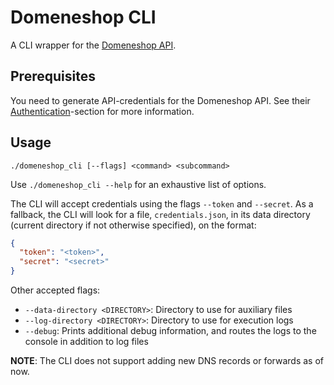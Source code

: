 # Domeneshop CLI

A CLI wrapper for the [Domeneshop API](https://api.domeneshop.no/docs/).

## Prerequisites

You need to generate API-credentials for the Domeneshop API. See their [Authentication](https://api.domeneshop.no/docs/#section/Authentication)-section for more information.

## Usage

`./domeneshop_cli [--flags] <command> <subcommand>`

Use `./domeneshop_cli --help` for an exhaustive list of options.

The CLI will accept credentials using the flags `--token` and `--secret`. As a fallback, the CLI will look for a file, `credentials.json`, in its data directory (current directory if not otherwise specified), on the format:

```json
{
  "token": "<token>",
  "secret": "<secret>"
}
```

Other accepted flags:

- `--data-directory <DIRECTORY>`: Directory to use for auxiliary files
- `--log-directory <DIRECTORY>`: Directory to use for execution logs
- `--debug`: Prints additional debug information, and routes the logs to the console in addition to log files

**NOTE**: The CLI does not support adding new DNS records or forwards as of now.
